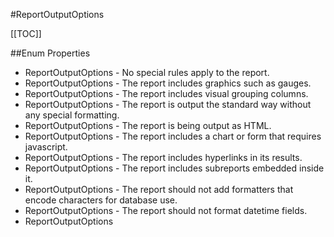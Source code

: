 #ReportOutputOptions

[[TOC]]

##Enum Properties 

* ReportOutputOptions -  No special rules apply to the report. 
* ReportOutputOptions -  The report includes graphics such as gauges. 
* ReportOutputOptions -  The report includes visual grouping columns. 
* ReportOutputOptions -  The report is output the standard way without any special formatting. 
* ReportOutputOptions -  The report is being output as HTML. 
* ReportOutputOptions -  The report includes a chart or form that requires javascript. 
* ReportOutputOptions -  The report includes hyperlinks in its results. 
* ReportOutputOptions -  The report includes subreports embedded inside it. 
* ReportOutputOptions -  The report should not add formatters that encode characters for database use. 
* ReportOutputOptions -  The report should not format datetime fields. 
* ReportOutputOptions